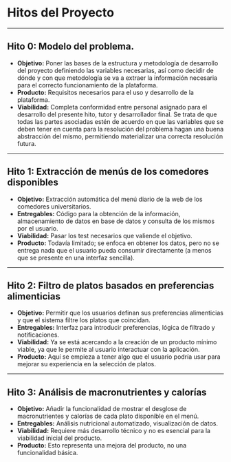 # Hitos del Proyecto

---

## Hito 0: Modelo del problema.
- **Objetivo:** Poner las bases de la estructura y metodología de desarrollo del proyecto definiendo las variables necesarias, así como decidir de dónde y con que metodología se va a extraer la información necesaria para el correcto funcionamiento de la plataforma.
- **Producto:** Requisitos necesarios para el uso y desarrollo de la plataforma.
- **Viabilidad:** Completa conformidad entre personal asignado para el desarrollo del presente hito, tutor y desarrollador final. Se trata de que todas las partes asociadas estén de acuerdo en que las variables que se deben tener en cuenta para la resolución del problema hagan una buena abstracción del mismo, permitiendo materializar una correcta resolución futura.

---

## Hito 1: Extracción de menús de los comedores disponibles
- **Objetivo:** Extracción automática del menú diario de la web de los comedores universitarios.
- **Entregables:** Código para la obtención de la información, almacenamiento de datos en base de datos y consulta de los mismos por el usuario.
- **Viabilidad:** Pasar los test necesarios que valiende el objetivo.
- **Producto:** Todavía limitado; se enfoca en obtener los datos, pero no se entrega nada que el usuario pueda consumir directamente (a menos que se presente en una interfaz sencilla).

---

## Hito 2: Filtro de platos basados en preferencias alimenticias
- **Objetivo:** Permitir que los usuarios definan sus preferencias alimenticias y que el sistema filtre los platos que coincidan.
- **Entregables:** Interfaz para introducir preferencias, lógica de filtrado y notificaciones.
- **Viabilidad:** Ya se está acercando a la creación de un producto mínimo viable, ya que le permite al usuario interactuar con la aplicación.
- **Producto:** Aquí se empieza a tener algo que el usuario podría usar para mejorar su experiencia en la selección de platos.

---

## Hito 3: Análisis de macronutrientes y calorías
- **Objetivo:** Añadir la funcionalidad de mostrar el desglose de macronutrientes y calorías de cada plato disponible en el menú.
- **Entregables:** Análisis nutricional automatizado, visualización de datos.
- **Viabilidad:** Requiere más desarrollo técnico y no es esencial para la viabilidad inicial del producto.
- **Producto:** Esto representa una mejora del producto, no una funcionalidad básica.
